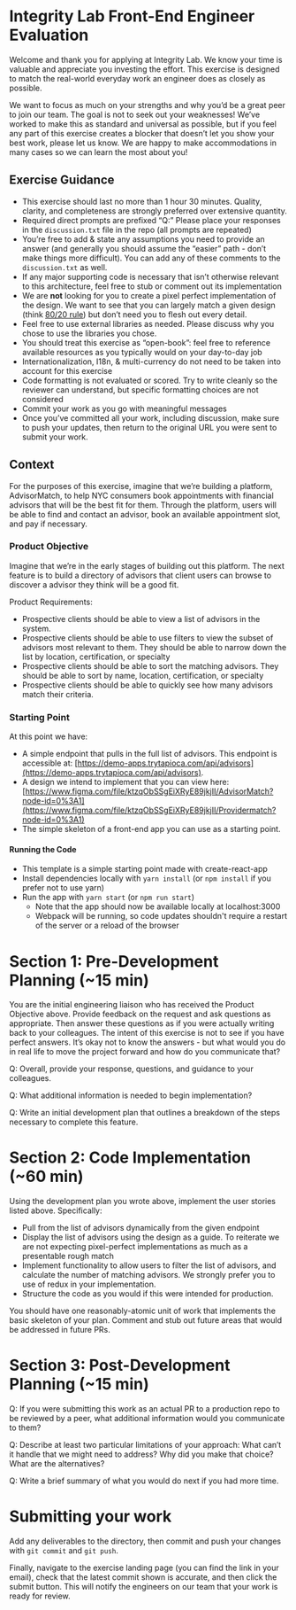 # Integrity Lab Front-End Engineer Evaluation

Welcome and thank you for applying at Integrity Lab. We know your time is valuable and appreciate you investing the effort. This exercise is designed to match the real-world everyday work an engineer does as closely as possible.

We want to focus as much on your strengths and why you’d be a great peer to join our team. The goal is not to seek out your weaknesses! We’ve worked to make this as standard and universal as possible, but if you feel any part of this exercise creates a blocker that doesn’t let you show your best work, please let us know. We are happy to make accommodations in many cases so we can learn the most about you!

## Exercise Guidance

- This exercise should last no more than 1 hour 30 minutes. Quality, clarity, and completeness are strongly preferred over extensive quantity.
- Required direct prompts are prefixed “Q:” Please place your responses in the `discussion.txt` file in the repo (all prompts are repeated)
- You’re free to add & state any assumptions you need to provide an answer (and generally you should assume the “easier” path - don’t make things more difficult). You can add any of these comments to the `discussion.txt` as well.
- If any major supporting code is necessary that isn’t otherwise relevant to this architecture, feel free to stub or comment out its implementation
- We are **not** looking for you to create a pixel perfect implementation of the design. We want to see that you can largely match a given design (think [80/20 rule](https://en.wikipedia.org/wiki/Pareto_principle)) but don’t need you to flesh out every detail.
- Feel free to use external libraries as needed. Please discuss why you chose to use the libraries you chose.
- You should treat this exercise as “open-book”: feel free to reference available resources as you typically would on your day-to-day job
- Internationalization, I18n, & multi-currency do not need to be taken into account for this exercise
- Code formatting is not evaluated or scored. Try to write cleanly so the reviewer can understand, but specific formatting choices are not considered
- Commit your work as you go with meaningful messages
- Once you’ve committed all your work, including discussion, make sure to push your updates, then return to the original URL you were sent to submit your work.

## Context

For the purposes of this exercise, imagine that we’re building a platform, AdvisorMatch, to help NYC consumers book appointments with financial advisors that will be the best fit for them. Through the platform, users will be able to find and contact an advisor, book an available appointment slot, and pay if necessary.

### Product Objective

Imagine that we’re in the early stages of building out this platform. The next feature is to build a directory of advisors that client users can browse to discover a advisor they think will be a good fit.

Product Requirements:

- Prospective clients should be able to view a list of advisors in the system.
- Prospective clients should be able to use filters to view the subset of advisors most relevant to them. They should be able to narrow down the list by location, certification, or specialty
- Prospective clients should be able to sort the matching advisors. They should be able to sort by name, location, certification, or specialty
- Prospective clients should be able to quickly see how many advisors match their criteria.

### Starting Point

At this point we have:

- A simple endpoint that pulls in the full list of advisors. This endpoint is accessible at: [https://demo-apps.trytapioca.com/api/advisors](https://demo-apps.trytapioca.com/api/advisors).
- A design we intend to implement that you can view here: [https://www.figma.com/file/ktzqObSSgEiXRyE89jkjII/AdvisorMatch?node-id=0%3A1](https://www.figma.com/file/ktzqObSSgEiXRyE89jkjII/Providermatch?node-id=0%3A1)
- The simple skeleton of a front-end app you can use as a starting point.

#### Running the Code

- This template is a simple starting point made with create-react-app
- Install dependencies locally with `yarn install` (or `npm install` if you prefer not to use yarn)
- Run the app with `yarn start` (or `npm run start`)
  - Note that the app should now be available locally at localhost:3000
  - Webpack will be running, so code updates shouldn't require a restart of the server or a reload of the browser

# Section 1: Pre-Development Planning (~15 min)

You are the initial engineering liaison who has received the Product Objective above. Provide feedback on the request and ask questions as appropriate. Then answer these questions as if you were actually writing back to your colleagues. The intent of this exercise is not to see if you have perfect answers. It’s okay not to know the answers - but what would you do in real life to move the project forward and how do you communicate that?

Q: Overall, provide your response, questions, and guidance to your colleagues.

Q: What additional information is needed to begin implementation?

Q: Write an initial development plan that outlines a breakdown of the steps necessary to complete this feature.

# Section 2: Code Implementation (~60 min)

Using the development plan you wrote above, implement the user stories listed above. Specifically:

- Pull from the list of advisors dynamically from the given endpoint
- Display the list of advisors using the design as a guide. To reiterate we are not expecting pixel-perfect implementations as much as a presentable rough match
- Implement functionality to allow users to filter the list of advisors, and calculate the number of matching advisors. We strongly prefer you to use of redux in your implementation.
- Structure the code as you would if this were intended for production.

You should have one reasonably-atomic unit of work that implements the basic skeleton of your plan. Comment and stub out future areas that would be addressed in future PRs.

# Section 3: Post-Development Planning (~15 min)

Q: If you were submitting this work as an actual PR to a production repo to be reviewed by a peer, what additional information would you communicate to them?

Q: Describe at least two particular limitations of your approach: What can’t it handle that we might need to address? Why did you make that choice? What are the alternatives?

Q: Write a brief summary of what you would do next if you had more time.

# Submitting your work

Add any deliverables to the directory, then commit and push your changes with `git commit` and `git push`.

Finally, navigate to the exercise landing page (you can find the link in your email), check that the latest commit shown is accurate, and then click the submit button. This will notify the engineers on our team that your work is ready for review.
